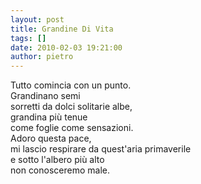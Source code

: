 ```yaml
---
layout: post
title: Grandine Di Vita
tags: []
date: 2010-02-03 19:21:00
author: pietro
---
```

Tutto comincia con un punto.<br/>Grandinano semi<br/>sorretti da dolci solitarie albe,<br/>grandina più tenue<br/>come foglie come sensazioni.<br/>Adoro questa pace,<br/>mi lascio respirare da quest'aria primaverile<br/>e sotto l'albero più alto<br/>non conosceremo male.
